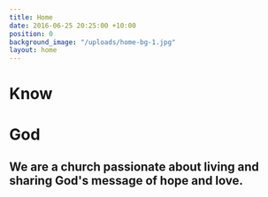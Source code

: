 ```yaml
---
title: Home
date: 2016-06-25 20:25:00 +10:00
position: 0
background_image: "/uploads/home-bg-1.jpg"
layout: home
---
```


# Know

# God

## We are a church passionate about living and sharing God's message of hope and love.
